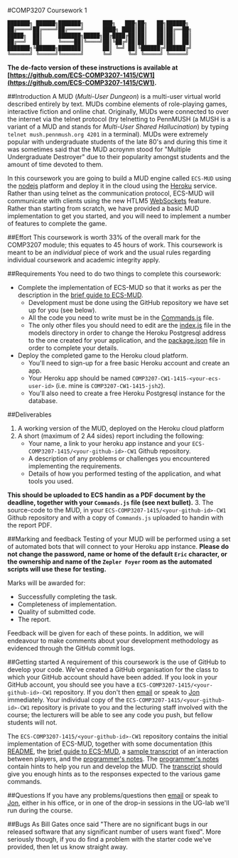 #COMP3207 Coursework 1

	███████╗ ██████╗███████╗      ███╗   ███╗██╗   ██╗██████╗            
	██╔════╝██╔════╝██╔════╝      ████╗ ████║██║   ██║██╔══██╗           
	█████╗  ██║     ███████╗█████╗██╔████╔██║██║   ██║██║  ██║           
	██╔══╝  ██║     ╚════██║╚════╝██║╚██╔╝██║██║   ██║██║  ██║           
	███████╗╚██████╗███████║      ██║ ╚═╝ ██║╚██████╔╝██████╔╝           
	╚══════╝ ╚═════╝╚══════╝      ╚═╝     ╚═╝ ╚═════╝ ╚═════╝            

**The de-facto version of these instructions is available at [https://github.com/ECS-COMP3207-1415/CW1](https://github.com/ECS-COMP3207-1415/CW1).**

##Introduction
A MUD (*Multi-User Dungeon*) is a multi-user virtual world described entirely by text. MUDs combine elements of role-playing games, interactive fiction and online chat. Originally, MUDs were connected to over the internet via the telnet protocol (try telnetting to PennMUSH (a MUSH is a variant of a MUD and stands for *Multi-User Shared Hallucination*) by typing `telnet mush.pennmush.org 4201` in a terminal). MUDs were extremely popular with undergraduate students of the late 80's and during this time it was sometimes said that the MUD acroynm stood for "Multiple Undergraduate Destroyer" due to their popularity amongst students and the amount of time devoted to them.
	                                                                    
In this coursework you are going to build a MUD engine called `ECS-MUD` using the [nodejs](http://www.nodejs.org) platform and deploy it in the cloud using the [Heroku](http://www.heroku.com) service. Rather than using telnet as the communication protocol, ECS-MUD will communicate with clients using the new HTLM5 [WebSockets](https://www.websocket.org) feature. Rather than starting from scratch, we have provided a basic MUD implementation to get you started, and you will need to implement a number of features to complete the game. 

##Effort
This coursework is worth 33% of the overall mark for the COMP3207 module; this equates to 45 hours of work. This coursework is meant to be an *individual* piece of work and the usual rules regarding individual coursework and academic integrity apply.

##Requirements
You need to do two things to complete this coursework:

* Complete the implementation of ECS-MUD so that it works as per the description in the [brief guide to ECS-MUD](guide.md). 
	- Development must be done using the GitHub repository we have set up for you (see below). 
	- All the code you need to write must be in the [Commands.js](scripts/Commands.js) file. 
	- The only other files you should need to edit are the [index.js](models/index.js) file in the models directory in order to change the Heroku Postgresql address to the one created for your application, and the [package.json](package.json) file in order to complete your details.
* Deploy the completed game to the Heroku cloud platform.
	- You'll need to sign-up for a free basic Heroku account and create an app.
	- Your Heroku app should be named `COMP3207-CW1-1415-<your-ecs-user-id>` (i.e. mine is `COMP3207-CW1-1415-jsh2`).
	- You'll also need to create a free Heroku Postgresql instance for the database.

##Deliverables
1. A working version of the MUD, deployed on the Heroku cloud platform
2. A short (maximum of 2 A4 sides) report including the following:
	* Your name, a link to your heroku app instance and your `ECS-COMP3207-1415/<your-github-id>-CW1` Github repository.
	* A description of any problems or challenges you encountered implementing the requirements.
	* Details of how you performed testing of the application, and what tools you used.

  **This should be uploaded to ECS handin as a PDF document by the deadline, together with your `Commands.js` file (see next bullet).**
3. The source-code to the MUD, in your `ECS-COMP3207-1415/<your-github-id>-CW1` Github repository and with a copy of `Commands.js` uploaded to handin with the report PDF.

##Marking and feedback
Testing of your MUD will be performed using a set of automated bots that will connect to your Heroku app instance. **Please do not change the password, name or home of the default `Eric` character, or the ownership and name of the `Zepler Foyer` room as the automated scripts will use these for testing.**

Marks will be awarded for:
* Successfully completing the task.
* Completeness of implementation.
* Quality of submitted code.
* The report.

Feedback will be given for each of these points. In addition, we will endeavour to make comments about your development methodology as evidenced through the GitHub commit logs.

##Getting started
A requirement of this coursework is the use of GitHub to develop your code. We've created a GitHub organisation for the class to which your GitHub account should have been added. If you look in your GitHub account, you should see you have a `ECS-COMP3207-1415/<your-github-id>-CW1` repository. If you don't then [email](mailto:jsh2@ecs.soton.ac.uk) or speak to [Jon](http://ecs.soton.ac.uk/people/jsh2) immediately. Your individual copy of the `ECS-COMP3207-1415/<your-github-id>-CW1` repository is private to you and the lecturing staff involved with the course; the lecturers will be able to see any code you push, but fellow students will not. 

The `ECS-COMP3207-1415/<your-github-id>-CW1` repository contains the initial implementation of ECS-MUD, together with some documentation (this [README](README.md), the [brief guide to ECS-MUD](guide.md), a [sample transcript](transcript.md) of an interaction between players, and the [programmer's notes](notes.md). The [programmer's notes](notes.md) contain hints to help you run and develop the MUD. The [transcript](transcript.md) should give you enough hints as to the responses expected to the various game commands.

##Questions
If you have any problems/questions then [email](mailto:jsh2@ecs.soton.ac.uk) or speak to [Jon](http://ecs.soton.ac.uk/people/jsh2), either in his office, or in one of the drop-in sessions in the UG-lab we'll run during the course.

##Bugs
As Bill Gates once said "There are no significant bugs in our released software that any significant number of users want fixed". More seriously though, if you do find a problem with the starter code we've provided, then let us know straight away.
